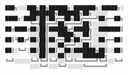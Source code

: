 <h4 align="center">

███╗░░░███╗██╗██████╗░███████╗░█████╗░  ████████╗███████╗██╗░░░░░
████╗░████║██║██╔══██╗██╔════╝██╔══██╗  ╚══██╔══╝██╔════╝██║░░░░░
██╔████╔██║██║██████╔╝█████╗░░███████║  ░░░██║░░░█████╗░░██║░░░░░
██║╚██╔╝██║██║██╔══██╗██╔══╝░░██╔══██║  ░░░██║░░░██╔══╝░░██║░░░░░
██║░╚═╝░██║██║██║░░██║███████╗██║░░██║  ░░░██║░░░██║░░░░░███████╗
╚═╝░░░░░╚═╝╚═╝╚═╝░░╚═╝╚══════╝╚═╝░░╚═╝  ░░░╚═╝░░░╚═╝░░░░░╚══════╝

</h4>
